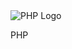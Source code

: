 <img src="/svg/skills/php.svg" alt="PHP Logo" class="skill-image" />

<p class="skill-text">PHP</p>
